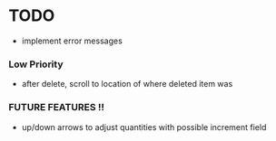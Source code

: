 # TODO

- implement error messages

### Low Priority
- after delete, scroll to location of where deleted item was


### FUTURE FEATURES !!

- up/down arrows to adjust quantities with possible increment field